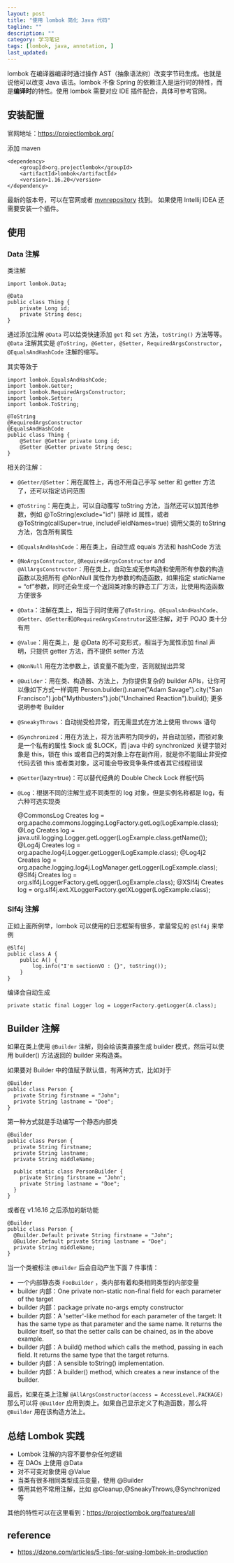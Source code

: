 ```yaml
---
layout: post
title: "使用 lombok 简化 Java 代码"
tagline: ""
description: ""
category: 学习笔记
tags: [lombok, java, annotation, ]
last_updated:
---
```


lombok 在编译器编译时通过操作 AST（抽象语法树）改变字节码生成。也就是说他可以改变 Java 语法。lombok 不像 Spring 的依赖注入是运行时的特性，而是**编译时**的特性。使用 lombok 需要对应 IDE 插件配合，具体可参考官网。

## 安装配置
官网地址：<https://projectlombok.org/>

添加 maven

    <dependency>
        <groupId>org.projectlombok</groupId>
        <artifactId>lombok</artifactId>
        <version>1.16.20</version>
    </dependency>

最新的版本号，可以在官网或者 [mvnrepository](http://mvnrepository.com/artifact/org.projectlombok/lombok) 找到。 如果使用 Intellij IDEA 还需要安装一个插件。

## 使用

### Data 注解
类注解

```
import lombok.Data;

@Data
public class Thing {
    private Long id;
    private String desc;
}
```

通过添加注解 `@Data` 可以给类快速添加 `get` 和 `set` 方法，`toString()` 方法等等。 `@Data` 注解其实是 `@ToString`，`@Getter`，`@Setter`，`RequiredArgsConstructor`，`@EqualsAndHashCode` 注解的缩写。

其实等效于

```
import lombok.EqualsAndHashCode;
import lombok.Getter;
import lombok.RequiredArgsConstructor;
import lombok.Setter;
import lombok.ToString;

@ToString
@RequiredArgsConstructor
@EqualsAndHashCode
public class Thing {
    @Setter @Getter private Long id;
    @Setter @Getter private String desc;
}
```

相关的注解：

- `@Getter/@Setter`：用在属性上，再也不用自己手写 setter 和 getter 方法了，还可以指定访问范围
- `@ToString`：用在类上，可以自动覆写 toString 方法，当然还可以加其他参数，例如 @ToString(exclude="id") 排除 id 属性，或者 @ToString(callSuper=true, includeFieldNames=true) 调用父类的 toString 方法，包含所有属性
- `@EqualsAndHashCode`：用在类上，自动生成 equals 方法和 hashCode 方法
- `@NoArgsConstructor`, `@RequiredArgsConstructor` and `@AllArgsConstructor`：用在类上，自动生成无参构造和使用所有参数的构造函数以及把所有 @NonNull 属性作为参数的构造函数，如果指定 staticName = “of”参数，同时还会生成一个返回类对象的静态工厂方法，比使用构造函数方便很多
- `@Data`：注解在类上，相当于同时使用了`@ToString`、`@EqualsAndHashCode`、`@Getter`、`@Setter`和`@RequiredArgsConstrutor`这些注解，对于 POJO 类十分有用
- `@Value`：用在类上，是 @Data 的不可变形式，相当于为属性添加 final 声明，只提供 getter 方法，而不提供 setter 方法
- `@NonNull` 用在方法参数上，该变量不能为空，否则就抛出异常
- `@Builder`：用在类、构造器、方法上，为你提供复杂的 builder APIs，让你可以像如下方式一样调用 Person.builder().name("Adam Savage").city("San Francisco").job("Mythbusters").job("Unchained Reaction").build(); 更多说明参考 Builder
- `@SneakyThrows`：自动抛受检异常，而无需显式在方法上使用 throws 语句
- `@Synchronized`：用在方法上，将方法声明为同步的，并自动加锁，而锁对象是一个私有的属性 $lock 或 $LOCK，而 java 中的 synchronized 关键字锁对象是 this，锁在 this 或者自己的类对象上存在副作用，就是你不能阻止非受控代码去锁 this 或者类对象，这可能会导致竞争条件或者其它线程错误
- `@Getter`(lazy=true)：可以替代经典的 Double Check Lock 样板代码
- `@Log`：根据不同的注解生成不同类型的 log 对象，但是实例名称都是 log，有六种可选实现类

    @CommonsLog Creates log = org.apache.commons.logging.LogFactory.getLog(LogExample.class);
    @Log Creates log = java.util.logging.Logger.getLogger(LogExample.class.getName());
    @Log4j Creates log = org.apache.log4j.Logger.getLogger(LogExample.class);
    @Log4j2 Creates log = org.apache.logging.log4j.LogManager.getLogger(LogExample.class);
    @Slf4j Creates log = org.slf4j.LoggerFactory.getLogger(LogExample.class);
    @XSlf4j Creates log = org.slf4j.ext.XLoggerFactory.getXLogger(LogExample.class);

### Slf4j 注解
正如上面所例举，lombok 可以使用的日志框架有很多，拿最常见的 `@Slf4j` 来举例

    @Slf4j
    public class A {
        public A() {
            log.info("I'm sectionVO : {}", toString());
        }
    }

编译会自动生成

    private static final Logger log = LoggerFactory.getLogger(A.class);

## Builder 注解
如果在类上使用 `@Builder` 注解，则会给该类直接生成 builder 模式，然后可以使用 builder() 方法返回的 builder 来构造类。

如果要对 Builder 中的值赋予默认值，有两种方式，比如对于

    @Builder
    public class Person {
      private String firstname = "John";
      private String lastname = "Doe";
    }

第一种方式就是手动编写一个静态内部类

    @Builder
    public class Person {
      private String firstname;
      private String lastname;
      private String middleName;

      public static class PersonBuilder {
        private String firstname = "John";
        private String lastname = "Doe";
      }
    }

或者在 v1.16.16 之后添加的新功能

    @Builder
    public class Person {
      @Builder.Default private String firstname = "John";
      @Builder.Default private String lastname = "Doe";
      private String middleName;
    }

当一个类被标注 `@Builder` 后会自动产生下面 7 件事情：

- 一个内部静态类 `FooBuilder` ，类内部有着和类相同类型的内部变量
- builder 内部：One private non-static non-final field for each parameter of the target
- builder 内部：package private no-args empty constructor
- builder 内部：A 'setter'-like method for each parameter of the target: It has the same type as that parameter and the same name. It returns the builder itself, so that the setter calls can be chained, as in the above example.
- builder 内部：A build() method which calls the method, passing in each field. It returns the same type that the target returns.
- builder 内部：A sensible toString() implementation.
- builder 内部：A builder() method, which creates a new instance of the builder.

最后，如果在类上注解 `@AllArgsConstructor(access = AccessLevel.PACKAGE)` 那么可以将 `@Builder` 应用到类上。如果自己显示定义了构造函数，那么将 `@Builder` 用在该构造方法上。

## 总结 Lombok 实践

- Lombok 注解的内容不要参杂任何逻辑
- 在 DAOs 上使用 @Data
- 对不可变对象使用 @Value
- 当类有很多相同类型成员变量，使用 @Builder
- 慎用其他不常用注解，比如 @Cleanup,@SneakyThrows,@Synchronized 等

其他的特性可以在这里看到：<https://projectlombok.org/features/all>

## reference

- <https://dzone.com/articles/5-tips-for-using-lombok-in-production>
